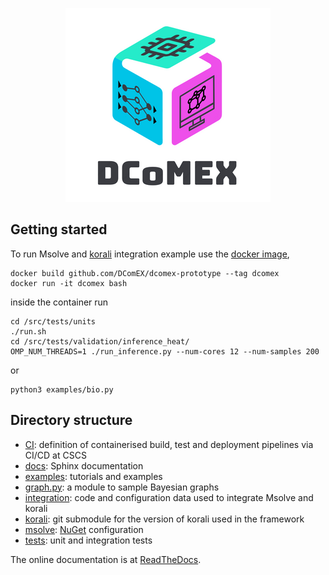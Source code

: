 <p align="center"><img src="dcomex.png" alt="DComEX logo"/></p>

## Getting started
To run Msolve and
[korali](https://www.cse-lab.ethz.ch/korali)
integration example use the
[docker image](Dockerfile),
```shell
docker build github.com/DComEX/dcomex-prototype --tag dcomex
docker run -it dcomex bash
```
inside the container run
```shell
cd /src/tests/units
./run.sh
cd /src/tests/validation/inference_heat/
OMP_NUM_THREADS=1 ./run_inference.py --num-cores 12 --num-samples 200
```
or
```shell
python3 examples/bio.py
```

## Directory structure

* [CI](ci): definition of containerised build, test and deployment
  pipelines via CI/CD at CSCS
* [docs](docs): Sphinx documentation
* [examples](examples): tutorials and examples
* [graph.py](graph.py): a module to sample Bayesian graphs
* [integration](integration): code and configuration data used to
  integrate Msolve and korali
* [korali](korali): git submodule for the version of korali
  used in the framework
* [msolve](msolve):
  [NuGet](https://www.nuget.org)
  configuration
* [tests](tests): unit and integration tests

The online documentation is at
[ReadTheDocs](https://dcomex-framework-prototype.readthedocs.io/en/latest/).
